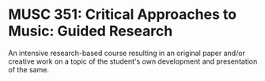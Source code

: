 # MUSC 351: Critical Approaches to Music: Guided Research

An intensive research-based course resulting in an original paper and/or creative work on a topic of the student's own development and presentation of the same.